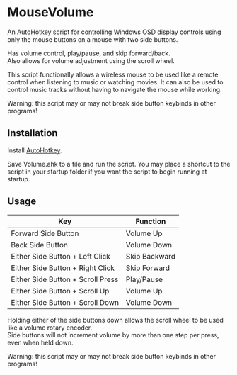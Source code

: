 # MouseVolume
An AutoHotkey script for controlling Windows OSD display controls using only the mouse buttons on a mouse with two side buttons.  

Has volume control, play/pause, and skip forward/back.  
Also allows for volume adjustment using the scroll wheel.  

This script functionally allows a wireless mouse to be used like a remote control when listening to music or watching movies. It can also be used to control music tracks without having to navigate the mouse while working.

Warning: this script may or may not break side button keybinds in other programs!

## Installation

Install [AutoHotkey](https://www.autohotkey.com/).  

Save Volume.ahk to a file and run the script. You may place a shortcut to the script in your startup folder if you want the script to begin running at startup.

## Usage

| Key                               | Function      |
|-----------------------------------|---------------|
| Forward Side Button               | Volume Up     |
| Back Side Button                  | Volume Down   |
| Either Side Button + Left Click   | Skip Backward |
| Either Side Button + Right Click  | Skip Forward  |
| Either Side Button + Scroll Press | Play/Pause    |
| Either Side Button + Scroll Up    | Volume Up     |
| Either Side Button + Scroll Down  | Volume Down   |

Holding either of the side buttons down allows the scroll wheel to be used like a volume rotary encoder.  
Side buttons will not increment volume by more than one step per press, even when held down.  

Warning: this script may or may not break side button keybinds in other programs!
